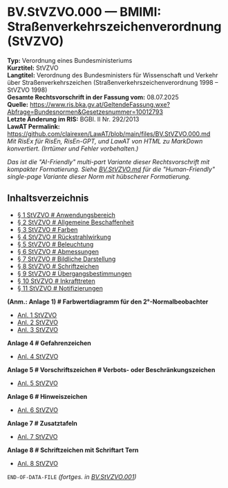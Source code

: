 # BV.StVZVO.000 — BMIMI: Straßenverkehrszeichenverordnung (StVZVO)
**Typ:** Verordnung eines Bundesministeriums  
**Kurztitel:** StVZVO  
**Langtitel:** Verordnung des Bundesministers für Wissenschaft und Verkehr über Straßenverkehrszeichen (Straßenverkehrszeichenverordnung 1998 – StVZVO 1998)  
**Gesamte Rechtsvorschrift in der Fassung vom:** 08.07.2025  
**Quelle:** https://www.ris.bka.gv.at/GeltendeFassung.wxe?Abfrage=Bundesnormen&Gesetzesnummer=10012793  
**Letzte Änderung im RIS:** BGBl. II Nr. 292/2013  
**LawAT Permalink:** https://github.com/clairexen/LawAT/blob/main/files/BV.StVZVO.000.md  
*Mit RisEx für RisEn, RisEn-GPT, und LawAT von HTML zu MarkDown konvertiert. (Irrtümer und Fehler vorbehalten.)*

*Das ist die "AI-Friendly" multi-part Variante dieser Rechtsvorschrift mit kompakter Formatierung. Siehe [BV.StVZVO.md](BV.StVZVO.md) für die "Human-Friendly" single-page Variante dieser Norm mit hübscherer Formatierung.*

## Inhaltsverzeichnis

* [§ 1 StVZVO # Anwendungsbereich](BV.StVZVO.001.md#-1-stvzvo--anwendungsbereich)  
* [§ 2 StVZVO # Allgemeine Beschaffenheit](BV.StVZVO.001.md#-2-stvzvo--allgemeine-beschaffenheit)  
* [§ 3 StVZVO # Farben](BV.StVZVO.001.md#-3-stvzvo--farben)  
* [§ 4 StVZVO # Rückstrahlwirkung](BV.StVZVO.001.md#-4-stvzvo--rückstrahlwirkung)  
* [§ 5 StVZVO # Beleuchtung](BV.StVZVO.001.md#-5-stvzvo--beleuchtung)  
* [§ 6 StVZVO # Abmessungen](BV.StVZVO.001.md#-6-stvzvo--abmessungen)  
* [§ 7 StVZVO # Bildliche Darstellung](BV.StVZVO.001.md#-7-stvzvo--bildliche-darstellung)  
* [§ 8 StVZVO # Schriftzeichen](BV.StVZVO.001.md#-8-stvzvo--schriftzeichen)  
* [§ 9 StVZVO # Übergangsbestimmungen](BV.StVZVO.001.md#-9-stvzvo--übergangsbestimmungen)  
* [§ 10 StVZVO # Inkrafttreten](BV.StVZVO.001.md#-10-stvzvo--inkrafttreten)  
* [§ 11 StVZVO # Notifizierungen](BV.StVZVO.001.md#-11-stvzvo--notifizierungen)

**(Anm.: Anlage 1) # Farbwertdiagramm für den 2°-Normalbeobachter**  
* [Anl. 1 StVZVO](BV.StVZVO.002.md#anl-1-stvzvo)  
* [Anl. 2 StVZVO](BV.StVZVO.002.md#anl-2-stvzvo)  
* [Anl. 3 StVZVO](BV.StVZVO.002.md#anl-3-stvzvo)

**Anlage 4 # Gefahrenzeichen**  
* [Anl. 4 StVZVO](BV.StVZVO.003.md#anl-4-stvzvo)

**Anlage 5 # Vorschriftszeichen # Verbots- oder Beschränkungszeichen**  
* [Anl. 5 StVZVO](BV.StVZVO.003.md#anl-5-stvzvo)

**Anlage 6 # Hinweiszeichen**  
* [Anl. 6 StVZVO](BV.StVZVO.003.md#anl-6-stvzvo)

**Anlage 7 # Zusatztafeln**  
* [Anl. 7 StVZVO](BV.StVZVO.003.md#anl-7-stvzvo)

**Anlage 8 # Schriftzeichen mit Schriftart Tern**  
* [Anl. 8 StVZVO](BV.StVZVO.003.md#anl-8-stvzvo)

`END-OF-DATA-FILE` *(fortges. in [BV.StVZVO.001](BV.StVZVO.001.md))*
